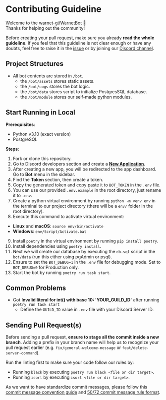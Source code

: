 # Contributing Guideline

Welcome to the [warnet-gi/WarnetBot](https://github.com/warnet-gi/WarnetBot) 👋\
Thanks for helping out the community!

Before creating your pull request, make sure you already **read the whole guideline**. If you feel that this guideline is not clear enough or have any doubts, feel free to raise it in the [issue](https://github.com/warnet-gi/WarnetBot/issues/new) or by joining our [Discord channel](https://discord.gg/warnet-gi).

## Project Structures

- All bot contents are stored in `/bot`.
  - the `/bot/assets` stores static assets.
  - the `/bot/cogs` stores the bot logic.
  - the `/bot/data` stores script to initialize PostgresSQL database.
  - the `/bot/module` stores our self-made python modules.

## Start Running in Local

**Prerequisites**:

- Python v3.10 (exact version)
- PostgreSQL

**Steps**:

1. Fork or clone this repository.
2. Go to Discord developers section and create a **[New Application](https://discord.com/developers/applications)**.
3. After creating a new app, you will be redirected to the app dashboard. Go to **Bot** menu in the sidebar.
4. Find the **Token** section, then create a token.
5. Copy the generated token and copy paste it to `BOT_TOKEN` in the `.env` file.
6. You can use our provided `.env.example` in the root directory, just rename it to `.env`.
7. Create a python virtual environment by running `python -m venv env` in the terminal to our project directory (there will be a `env/` folder in the root directory).
8. Execute this command to activate virtual environment:

- **Linux** and **macOS**: `source env/bin/activate`
- **Windows**: `env/Script/Activate.bat`

9. Install `poetry` in the virtual environment by running `pip install poetry`.
10. Install dependencies using `poetry install`.
11. Next we will create our database by executing the `db.sql` script in the `bot/data` (run this either using pgAdmin or psql).
12. Ensure to set the `BOT_DEBUG=1` in the `.env` file for debugging mode. Set to `BOT_DEBUG=0` for Production only.
13. Start the bot by running `poetry run task start`.

## Common Problems

- Got **Invalid literal for int() with base 10: 'YOUR_GUILD_ID'** after running `poetry run task start`
  - Define the `GUILD_ID` value in `.env` file with your Discord Server ID.

## Sending Pull Request(s)

Before sending a pull request, **ensure to stage all the commit inside a new branch**. Adding a prefix in your branch name will help us to recognize your pull request earlier (e.g. `fix/general-welcome-message` or `feat/delete-server-command`).

Run the linting first to make sure your code follow our rules by:

- Running `black` by executing `poetry run black <file or dir target>`.
- Running `isort` by executing `isort <file or dir target>`.

As we want to have standardize commit messages, please follow this [commit message convention guide](https://www.conventionalcommits.org/en/v1.0.0/#summary) and [50/72 commit message rule format](https://initialcommit.com/blog/git-commit-messages-best-practices).
